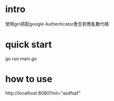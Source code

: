 # intro
使用gin搭配google Authenticator產生對應亂數代碼

# quick start
go run main.go

# how to use
http://localhost:8080?init="asdfsaf"